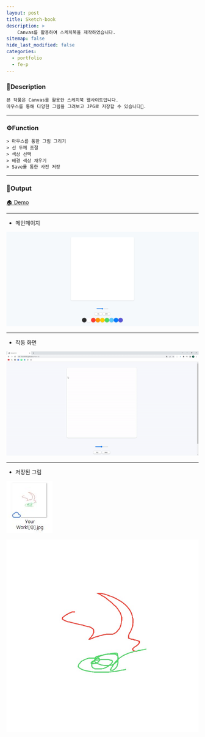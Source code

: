 ```yaml
---
layout: post
title: Sketch-book
description: >
    Canvas를 활용하여 스케치북을 제작하였습니다.
sitemap: false
hide_last_modified: false
categories:
  - portfolio
  - fe-p
---
```


<!-- ### SketchBook-FE -->

### 📝Description
~~~html
본 작품은 Canvas를 활용한 스케치북 웹사이트입니다.
마우스를 통해 다양한 그림을 그려보고 JPG로 저장할 수 있습니다🎨.
~~~

----

### ⚙️Function
~~~html
> 마우스를 통한 그림 그리기
> 선 두께 조절
> 색상 선택
> 배경 색상 채우기
> Save를 통한 사진 저장
~~~
----

### 📌Output

[🏠 Demo](https://choiwh000.github.io/Paint-JS/)

----

+ 메인페이지

![그림1](/assets/img/pofol/Sketch-book/home.JPG)

----

+ 작동 화면


![그림](/assets/img/pofol/Sketch-book/sketchbook.gif)

----

+ 저장된 그림

![그림2](/assets/img/pofol/Sketch-book/save.JPG)

![그림3](/assets/img/pofol/Sketch-book/work.jpg)
